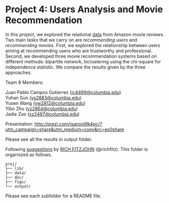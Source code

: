 # Project 4: Users Analysis and Movie Recommendation
 
In this project, we explored the relational [data](http://snap.stanford.edu/data/web-Movies.html) from  Amazon movie reviews. Two main tasks that we carry on are *recommending users* and *recommending movies*. First, we explored the relationship between users aiming at recommending users who are trustworthy and professional. Second, we developed three movie recommendation systems based on different methods: bipartite network, biclustering using the chi-square for independence statistic. We compare the results given by the three approaches. 


Team 8 Members:

Juan Pablo Campos Gutierrez (jc4499@columbia.edu)  
Yuhan Sun (ys2883@columbia.edu)  
Yusen Wang (yw2812@columbia.edu)  
Yibo Zhu (yz2864@columbia.edu)  
Jadie Zuo (xz2467@columbia.edu)  
 
Presentation: http://prezi.com/jsanool9k4pc/?utm_campaign=share&utm_medium=copy&rc=ex0share

Please see all the results in output folder.

Following [suggestions](http://nicercode.github.io/blog/2013-04-05-projects/) by [RICH FITZJOHN](http://nicercode.github.io/about/#Team) (@richfitz). This folder is orgarnized as follows.

```
proj/
├── lib/
├── data/
├── doc/
├── figs/
└── output/
```

Please see each subfolder for a README file.

